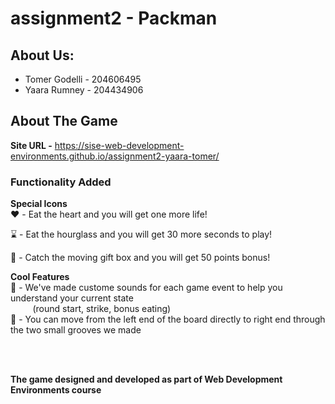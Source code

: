 # assignment2 - Packman

## About Us: 
  * Tomer Godelli - 204606495
  * Yaara Rumney - 204434906

## About The Game
  **Site URL -** https://sise-web-development-environments.github.io/assignment2-yaara-tomer/

  ### Functionality Added
  **Special Icons** 
  <br /> 
  :heart: - Eat the heart and you will get one more life!
  
  :hourglass: - Eat the hourglass and you will get 30 more seconds to play!
  
  :gift: - Catch the moving gift box and you will get 50 points bonus!
  
  
   **Cool Features** 
   <br /> 
  :musical_note: - We've made custome sounds for each game event to help you understand your current state <br /> 
  &nbsp; &nbsp; &nbsp; &nbsp;&nbsp; (round start, strike, bonus eating) 
  <br /> 
  :runner: - You can move from the left end of the board directly to right end through the two small grooves we made 

   <br /> 
   <br /> 
   
**The game designed and developed as part of Web Development Environments course**
